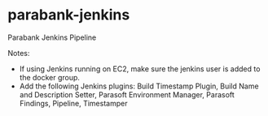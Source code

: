 # parabank-jenkins
Parabank Jenkins Pipeline

Notes:
- If using Jenkins running on EC2, make sure the jenkins user is added to the docker group.
- Add the following Jenkins plugins: Build Timestamp Plugin, Build Name and Description Setter, Parasoft Environment Manager, Parasoft Findings, Pipeline, Timestamper